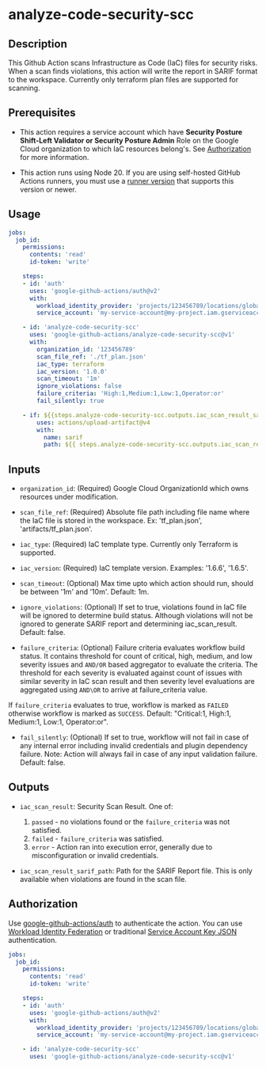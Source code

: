 # analyze-code-security-scc

## Description

This Github Action scans Infrastructure as Code (IaC) files for security risks. When a scan finds violations, this action will write the report in SARIF format to the workspace.
Currently only terraform plan files are supported for scanning.

## Prerequisites

* This action requires a service account which have **Security Posture Shift-Left Validator or Security Posture Admin** Role on the Google Cloud organization to which IaC resources belong's. See [Authorization](#authorization) for more information.

* This action runs using Node 20. If you are using self-hosted GitHub Actions
    runners, you must use a [runner
    version](https://github.com/actions/virtual-environments) that supports this
    version or newer.

## Usage

```yaml
jobs:
  job_id:
    permissions:
      contents: 'read'
      id-token: 'write'

    steps:
    - id: 'auth'
      uses: 'google-github-actions/auth@v2'
      with:
        workload_identity_provider: 'projects/123456789/locations/global/workloadIdentityPools/my-pool/providers/my-provider'
        service_account: 'my-service-account@my-project.iam.gserviceaccount.com'

    - id: 'analyze-code-security-scc'
      uses: 'google-github-actions/analyze-code-security-scc@v1'
      with:
        organization_id: '123456789'
        scan_file_ref: './tf_plan.json'
        iac_type: terraform
        iac_version: '1.0.0'
        scan_timeout: '1m'
        ignore_violations: false
        failure_criteria: 'High:1,Medium:1,Low:1,Operator:or'
        fail_silently: true

    - if: ${{steps.analyze-code-security-scc.outputs.iac_scan_result_sarif_path != ''}}
        uses: actions/upload-artifact@v4
        with:
          name: sarif
          path: ${{ steps.analyze-code-security-scc.outputs.iac_scan_result_sarif_path }}
```

## Inputs

* `organization_id`: (Required) Google Cloud OrganizationId which owns resources under modification.

* `scan_file_ref`: (Required) Absolute file path including file name where the IaC file is stored in the workspace. Ex: 'tf_plan.json', 'artifacts/tf_plan.json'.

* `iac_type`: (Required) IaC template type. Currently only Terraform is supported.

* `iac_version`: (Required) IaC template version. Examples: '1.6.6', '1.6.5'.

* `scan_timeout`: (Optional) Max time upto which action should run, should be between '1m' and '10m'. Default: 1m.

* `ignore_violations`: (Optional) If set to true, violations found in IaC file will be ignored to determine build status. Although violations will not be ignored to generate SARIF report and determining iac_scan_result. Default: false.

* `failure_criteria`: (Optional) Failure criteria evaluates workflow build status. It contains threshold
for count of critical, high, medium, and low severity issues and `AND/OR` based aggregator to evaluate the criteria. The threshold for each severity is evaluated against count of issues with similar severity in IaC scan result and then severity level evaluations are aggregated using `AND\OR` to arrive at failure_criteria value.

If `failure_criteria` evaluates to true, workflow is marked as `FAILED` otherwise workflow is marked as `SUCCESS`. Default: "Critical:1, High:1, Medium:1, Low:1, Operator:or".

* `fail_silently`: (Optional) If set to true, workflow will not fail in case of any internal error including invalid credentials
and plugin dependency failure. Note: Action will always fail in case of any input validation failure. Default: false.

## Outputs

* `iac_scan_result`: Security Scan Result. One of:
  1. `passed` - no violations found or the `failure_criteria` was not satisfied.
  2. `failed` - `failure_criteria` was satisfied.
  3. `error` - Action ran into execution error, generally due to misconfiguration or invalid credentials.

* `iac_scan_result_sarif_path`: Path for the SARIF Report file. This is only available when violations are found in the scan file.

## Authorization

Use [google-github-actions/auth](https://github.com/google-github-actions/auth)
to authenticate the action. You can use [Workload Identity Federation][wif] or
traditional [Service Account Key JSON][sa] authentication.

```yaml
jobs:
  job_id:
    permissions:
      contents: 'read'
      id-token: 'write'

    steps:
    - id: 'auth'
      uses: 'google-github-actions/auth@v2'
      with:
        workload_identity_provider: 'projects/123456789/locations/global/workloadIdentityPools/my-pool/providers/my-provider'
        service_account: 'my-service-account@my-project.iam.gserviceaccount.com'

    - id: 'analyze-code-security-scc'
      uses: 'google-github-actions/analyze-code-security-scc@v1'
```

[sa]: https://cloud.google.com/iam/docs/creating-managing-service-accounts
[wif]: https://cloud.google.com/iam/docs/workload-identity-federation
